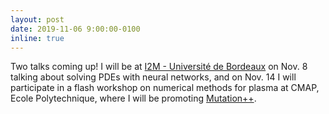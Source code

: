 ```yaml
---
layout: post
date: 2019-11-06 9:00:00-0100
inline: true
---
```


Two talks coming up!  I will be at [I2M - Université de Bordeaux](https://www.i2m.u-bordeaux.fr/en) on Nov. 8 talking about solving PDEs with neural networks, and on Nov. 14 I will participate in a flash workshop on numerical methods for plasma at CMAP, Ecole Polytechnique, where I will be promoting [Mutation++](https://github.com/mutationpp/Mutationpp).

